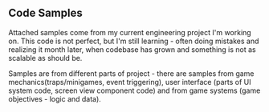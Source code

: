 ## Code Samples

Attached samples come from my current engineering project I'm working on. This code is not perfect, but I'm still learning - often doing mistakes and realizing it month later, when codebase has grown and something is not as scalable as should be.

Samples are from different parts of project - there are samples from game mechanics(traps/minigames, event triggering), user interface (parts of UI system code, screen view component code) and from game systems (game objectives - logic and data).
